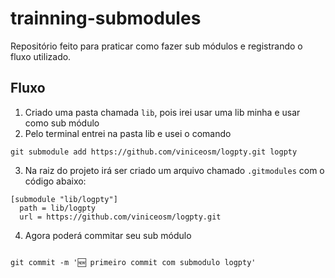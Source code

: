 # trainning-submodules

Repositório feito para praticar como fazer sub módulos e registrando o fluxo utilizado.

## Fluxo

1. Criado uma pasta chamada `lib`, pois irei usar uma lib minha e usar como sub módulo
2. Pelo terminal entrei na pasta lib e usei o comando

```
git submodule add https://github.com/viniceosm/logpty.git logpty
```

3. Na raiz do projeto irá ser criado um arquivo chamado `.gitmodules` com o código abaixo:

```
[submodule "lib/logpty"]
  path = lib/logpty
  url = https://github.com/viniceosm/logpty.git
```

4. Agora poderá commitar seu sub módulo

```

git commit -m '🆕 primeiro commit com submodulo logpty'
```